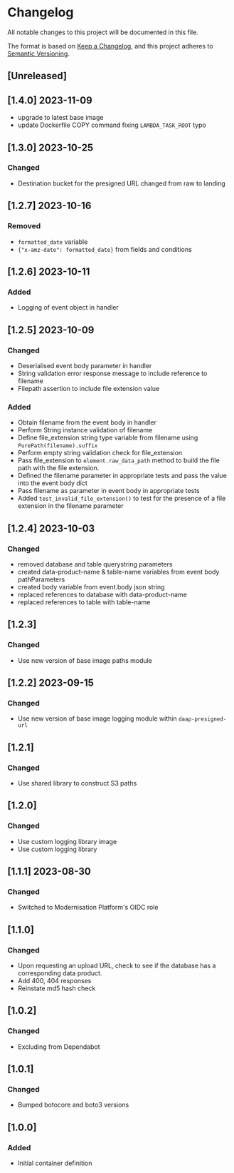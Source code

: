 <!-- markdownlint-disable MD003 -->

# Changelog

All notable changes to this project will be documented in this file.

The format is based on [Keep a Changelog](https://keepachangelog.com/en/1.0.0/),
and this project adheres to [Semantic Versioning](https://semver.org/spec/v2.0.0.html).

## [Unreleased]

## [1.4.0] 2023-11-09

- upgrade to latest base image
- update Dockerfile COPY command fixing `LAMBDA_TASK_ROOT` typo

## [1.3.0] 2023-10-25

### Changed

- Destination bucket for the presigned URL changed from raw to landing

## [1.2.7] 2023-10-16

### Removed

- `formatted_date` variable
- `{"x-amz-date": formatted_date}` from fields and conditions

## [1.2.6] 2023-10-11

### Added

- Logging of event object in handler

## [1.2.5] 2023-10-09

### Changed

- Deserialised event body parameter in handler
- String validation error response message to include reference to filename
- Filepath assertion to include file extension value

### Added

- Obtain filename from the event body in handler
- Perform String instance validation of filename
- Define file_extension string type variable from filename using
  `PurePath(filename).suffix`
- Perform empty string validation check for file_extension
- Pass file_extension to `element.raw_data_path` method to build
  the file path with the file extension.
- Defined the filename parameter in appropriate tests and pass
  the value into the event body dict
- Pass filename as parameter in event body in appropriate tests
- Added `test_invalid_file_extension()` to test for the presence of a file
  extension in the filename parameter

## [1.2.4] 2023-10-03

### Changed

- removed database and table querystring parameters
- created data-product-name & table-name variables from event body pathParameters
- created body variable from event.body json string
- replaced references to database with data-product-name
- replaced references to table with table-name

## [1.2.3]

### Changed

- Use new version of base image paths module

## [1.2.2] 2023-09-15

### Changed

- Use new version of base image logging module within `daap-presigned-url`

## [1.2.1]

### Changed

- Use shared library to construct S3 paths

## [1.2.0]

### Changed

- Use custom logging library image
- Use custom logging library

## [1.1.1] 2023-08-30

### Changed

- Switched to Modernisation Platform's OIDC role

## [1.1.0]

### Changed

- Upon requesting an upload URL, check to see if the database has a
  corresponding data product.
- Add 400, 404 responses
- Reinstate md5 hash check

## [1.0.2]

### Changed

- Excluding from Dependabot

## [1.0.1]

### Changed

- Bumped botocore and boto3 versions

## [1.0.0]

### Added

- Initial container definition
